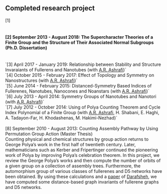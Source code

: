 ## Completed research project
[1]  <br>
<br>
#### [2] September 2013 - August 2018: The Supercharacter Theories of a Finite Group and the Structure of Their Associated Normal Subgroups (Ph.D. Dissertation)<br>
<br>
`[3] April 2017 - January 2019: Relationship between Stability and Structure Invaraiants of Fullerens and Nanotubes (with <a href="https://scholar.google.com/citations?user=hqM116QAAAAJ&hl=en">A.R. Ashrafi</a>)`<br>
`[4] October 2015 - February 2017: Effect of Topology and Symmetry on Nanostructures (with <a href="https://scholar.google.com/citations?user=hqM116QAAAAJ&hl=en">A.R. Ashrafi</a>)`<br>
`[5] June 2014 - February 2015: Distanced-Symmetry Based Indices of Fullerenes, Nanotubes, Nanocones and Noanstars (with <a href="https://scholar.google.com/citations?user=hqM116QAAAAJ&hl=en">A.R. Ashrafi</a>)` <br>
`[6] July 2013 - April 2014: Symmetry Groups of Nanotubes and Nanotori (with <a href="https://scholar.google.com/citations?user=hqM116QAAAAJ&hl=en">A.R. Ashrafi</a>)` <br>
`[7] July 2012 - October 2014: Using of Polya Counting Theorem and Cycle Index Polynomial of a Finite Group (with <a href="https://scholar.google.com/citations?user=hqM116QAAAAJ&hl=en">A.R. Ashrafi</a>, H. Shabani, E. Haghi, A. Tadayon-Far, H. Khodashenas, M. Hakimi-Nezhad)`<br>
<br>
[8] September 2010 - August 2013: Counting Assembly Pathway by Using Permutation Group Action (Master Thesis) <br>
Counting physical and chemical structures by group action returns to George Polya’s work in the first half of twentieth century. Later, mathematicians such as Kerber and Fripertinger continued the pioneering work of Polya by improving Polya’s celebration theorem. In this project, we review the George Polya’s works and then compute the number of orbits of a given group on a collection of assembly trees. Furthermore, the automorphism group of various classes of fullerenes and D5 networks have been obtained. By using these calculations and a <a href="https://link.springer.com/article/10.1007/s10440-009-9503-8">paper</a> of <a href="https://mathscinet.ams.org/mathscinet/MRAuthorID/197410">Darafsheh</a>, we have computed some distance-based graph invariants of fullerene graphs and D5 networks.



